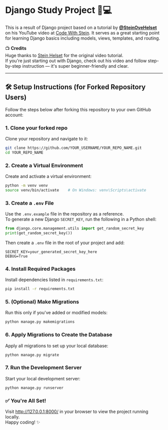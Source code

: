 # Django Study Project 🧠💻

This is a result of Django project based on a tutorial by [**@SteinOveHelset**](https://github.com/SteinOveHelset) on his YouTube video at [Code With Stein](https://youtu.be/m3nYd_IFZuU?si=gfT9p9uXlUuEC1an). It serves as a great starting point for learning Django basics including models, views, templates, and routing.

📺 **Credits**  
Huge thanks to [Stein Helset](https://github.com/SteinOveHelset) for the original video tutorial.  
If you're just starting out with Django, check out his video and follow step-by-step instruction — it's super beginner-friendly and clear.

---

## 🛠 Setup Instructions (for Forked Repository Users)

Follow the steps below after forking this repository to your own GitHub account:


### 1. Clone your forked repo

Clone your repository and navigate to it:

```bash
git clone https://github.com/YOUR_USERNAME/YOUR_REPO_NAME.git
cd YOUR_REPO_NAME
```


### 2. Create a Virtual Environment

Create and activate a virtual environment:

```bash
python -m venv venv
source venv/bin/activate    # On Windows: venv\Scripts\activate
```


### 3. Create a `.env` File

Use the `.env.example` file in the repository as a reference.  
To generate a new Django `SECRET_KEY`, run the following in a Python shell:

```python
from django.core.management.utils import get_random_secret_key
print(get_random_secret_key())
```

Then create a `.env` file in the root of your project and add:

```env
SECRET_KEY=your_generated_secret_key_here
DEBUG=True
```


### 4. Install Required Packages

Install dependencies listed in `requirements.txt`:

```bash
pip install -r requirements.txt
```


### 5. (Optional) Make Migrations

Run this only if you've added or modified models:

```bash
python manage.py makemigrations
```


### 6. Apply Migrations to Create the Database

Apply all migrations to set up your local database:

```bash
python manage.py migrate
```


### 7. Run the Development Server

Start your local development server:

```bash
python manage.py runserver
```


### ✅ You're All Set!
Visit http://127.0.0.1:8000/ in your browser to view the project running locally.  
Happy coding! ✨